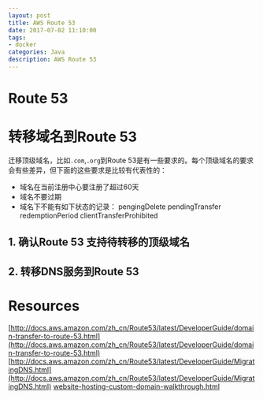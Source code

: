 ```yaml
---
layout: post
title: AWS Route 53
date: 2017-07-02 11:10:00
tags:
- docker
categories: Java
description: AWS Route 53
---
```



# Route 53



# 转移域名到Route 53
迁移顶级域名，比如`.com`,`.org`到Route 53是有一些要求的。每个顶级域名的要求会有些差异，但下面的这些要求是比较有代表性的：
* 域名在当前注册中心要注册了超过60天
* 域名不要过期
* 域名下不能有如下状态的记录：
pengingDelete
pendingTransfer
redemptionPeriod
clientTransferProhibited


## 1. 确认Route 53 支持待转移的顶级域名
## 2. 转移DNS服务到Route 53








# Resources
[http://docs.aws.amazon.com/zh_cn/Route53/latest/DeveloperGuide/domain-transfer-to-route-53.html](http://docs.aws.amazon.com/zh_cn/Route53/latest/DeveloperGuide/domain-transfer-to-route-53.html)
[http://docs.aws.amazon.com/zh_cn/Route53/latest/DeveloperGuide/MigratingDNS.html](http://docs.aws.amazon.com/zh_cn/Route53/latest/DeveloperGuide/MigratingDNS.html)
[website-hosting-custom-domain-walkthrough.html](http://docs.aws.amazon.com/zh_cn/AmazonS3/latest/dev/website-hosting-custom-domain-walkthrough.html#root-domain-walkthrough-update-ns-record)
